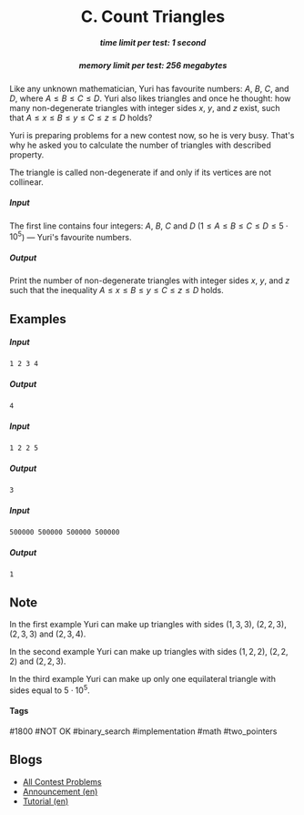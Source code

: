 <h1 style='text-align: center;'> C. Count Triangles</h1>

<h5 style='text-align: center;'>time limit per test: 1 second</h5>
<h5 style='text-align: center;'>memory limit per test: 256 megabytes</h5>

Like any unknown mathematician, Yuri has favourite numbers: $A$, $B$, $C$, and $D$, where $A \leq B \leq C \leq D$. Yuri also likes triangles and once he thought: how many non-degenerate triangles with integer sides $x$, $y$, and $z$ exist, such that $A \leq x \leq B \leq y \leq C \leq z \leq D$ holds?

Yuri is preparing problems for a new contest now, so he is very busy. That's why he asked you to calculate the number of triangles with described property.

The triangle is called non-degenerate if and only if its vertices are not collinear.

##### Input

The first line contains four integers: $A$, $B$, $C$ and $D$ ($1 \leq A \leq B \leq C \leq D \leq 5 \cdot 10^5$) — Yuri's favourite numbers.

##### Output

Print the number of non-degenerate triangles with integer sides $x$, $y$, and $z$ such that the inequality $A \leq x \leq B \leq y \leq C \leq z \leq D$ holds.

## Examples

##### Input


```text
1 2 3 4
```
##### Output


```text
4
```
##### Input


```text
1 2 2 5
```
##### Output


```text
3
```
##### Input


```text
500000 500000 500000 500000
```
##### Output


```text
1
```
## Note

In the first example Yuri can make up triangles with sides $(1, 3, 3)$, $(2, 2, 3)$, $(2, 3, 3)$ and $(2, 3, 4)$.

In the second example Yuri can make up triangles with sides $(1, 2, 2)$, $(2, 2, 2)$ and $(2, 2, 3)$.

In the third example Yuri can make up only one equilateral triangle with sides equal to $5 \cdot 10^5$.



#### Tags 

#1800 #NOT OK #binary_search #implementation #math #two_pointers 

## Blogs
- [All Contest Problems](../Codeforces_Round_643_(Div._2).md)
- [Announcement (en)](../blogs/Announcement_(en).md)
- [Tutorial (en)](../blogs/Tutorial_(en).md)
